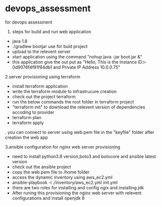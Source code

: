 # devops_assessment
for devops assessment

1. steps for build and run web application
- java 1.8 
- ./gradlew bootjar use for buld project
- upload to the relevent server
- start application using the command "nohup java -jar boot.jar &"
- this application give the out put as  "Hello, This is the Instance ID:i-0d9076f4f91f64db1 and Private IP Address 10.0.0.75"

2.server provisioning using terraform
- install terraform application
- write the terraform module to infrastrucure creation
- check out the project terraform
- run the below commands the root folder in terraform project
- "terraform init" to download the relevent version of dependencies accoding to provider
- terraform plan
- terraform apply

. you can connect to server using web.pem file in the "keyfile" folder after creation the web app

3.ansible configuration for nginx web server provisioning
- need to install python3.8 version,boto3 and botocore and ansible latest version
- check out the ansible project
- copy the web.pem file to /home folder
- access the dynamic inventory using aws_ec2.yml
- ansible-playbook -i ./inventory/aws_ec2.yml init.yml
- there are two roles for installing and config ngix and installing jdk
- After runing this provisioning the nginx web server with relevent configurations and install openjdk 8
